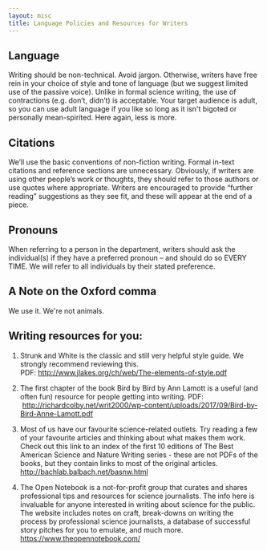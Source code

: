 ```yaml
---
layout: misc
title: Language Policies and Resources for Writers
---
```


## __Language__

Writing should be non-technical. Avoid jargon. Otherwise, writers have free rein in your choice of style and tone of language (but we suggest limited use of the passive voice). Unlike in formal science writing, the use of contractions (e.g. don’t, didn’t) is acceptable. Your target audience is adult, so you can use adult language if you like so long as it isn't bigoted or personally mean-spirited. Here again, less is more.


## __Citations__

We’ll use the basic conventions of non-fiction writing. Formal in-text citations and reference sections are unnecessary. Obviously, if writers are using other people’s work or thoughts, they should refer to those authors or use quotes where appropriate. Writers are encouraged to provide “further reading” suggestions as they see fit, and these will appear at the end of a piece.


## __Pronouns__

When referring to a person in the department, writers should ask the individual(s) if they have a preferred pronoun – and should do so EVERY TIME. We will refer to all individuals by their stated preference.


## __A Note on the Oxford comma__

We use it. We're not animals.


## __Writing resources for you:__

1. Strunk and White is the classic and still very helpful style guide. We strongly recommend reviewing this.
PDF: http://www.jlakes.org/ch/web/The-elements-of-style.pdf

2. The first chapter of the book Bird by Bird by Ann Lamott is a useful (and often fun) resource for people getting into writing.
PDF:  http://richardcolby.net/writ2000/wp-content/uploads/2017/09/Bird-by-Bird-Anne-Lamott.pdf

3. Most of us have our favourite science-related outlets. Try reading a few of your favourite articles and thinking about what makes them work. Check out this link to an index of the first 10 editions of The Best American Science and Nature Writing series - these are not PDFs of the books, but they contain links to most of the original articles.
http://bachlab.balbach.net/basnw.html

4. The Open Notebook is a not-for-profit group that curates and shares professional tips and resources for science journalists. The info here is invaluable for anyone interested in writing about science for the public. The website includes notes on craft, break-downs on writing the process by professional science journalists, a database of successful story pitches for you to emulate, and much more.
https://www.theopennotebook.com/


